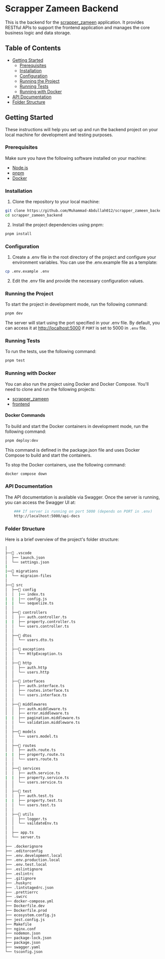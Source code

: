 # Scrapper Zameen Backend

This is the backend for the [scrapper_zameen](https://github.com/Muhammad-Abdullah012/scrapper_zameen_v2) application. It provides RESTful APIs to support the frontend application and manages the core business logic and data storage.

## Table of Contents

- [Getting Started](#getting-started)
  - [Prerequisites](#prerequisites)
  - [Installation](#installation)
  - [Configuration](#configuration)
  - [Running the Project](#running-the-project)
  - [Running Tests](#running-tests)
  - [Running with Docker](#running-with-docker)
- [API Documentation](#api-documentation)
- [Folder Structure](#folder-structure)

## Getting Started

These instructions will help you set up and run the backend project on your local machine for development and testing purposes.

### Prerequisites

Make sure you have the following software installed on your machine:

- [Node.js](https://nodejs.org/en/download/)
- [pnpm](https://pnpm.io/installation)
- [Docker](https://www.docker.com/get-started)

### Installation

1. Clone the repository to your local machine:

```sh
git clone https://github.com/Muhammad-Abdullah012/scrapper_zameen_backend.git
cd scrapper_zameen_backend
```

2. Install the project dependencies using pnpm:

```sh
pnpm install
```

### Configuration

1. Create a .env file in the root directory of the project and configure your environment variables. You can use the .env.example file as a template:

```sh
cp .env.example .env
```

2. Edit the .env file and provide the necessary configuration values.

### Running the Project

To start the project in development mode, run the following command:

```sh
pnpm dev
```

The server will start using the port specified in your .env file. By default, you can access it at <http://localhost:5000> if `PORT` is set to 5000 in `.env` file.

### Running Tests

To run the tests, use the following command:

```sh
pnpm test
```

### Running with Docker

You can also run the project using Docker and Docker Compose.
You'll need to clone and run the following projects:

- [scrapper_zameen](https://github.com/Muhammad-Abdullah012/scrapper_zameen_v2)
- [frontend](https://github.com/Mr-AsimGhaffar/project)

#### Docker Commands

To build and start the Docker containers in development mode, run the following command:

```sh
pnpm deploy:dev
```

This command is defined in the package.json file and uses Docker Compose to build and start the containers.

To stop the Docker containers, use the following command:

```sh
docker compose down
```

### API Documentation

The API documentation is available via Swagger. Once the server is running, you can access the Swagger UI at:

```sh
    ### If server is running on port 5000 (depends on PORT in .env)
    http://localhost:5000/api-docs
```

### Folder Structure

Here is a brief overview of the project's folder structure:

```sh
│
├──📂 .vscode
│  ├── launch.json
│  └── settings.json
|
|──📂 migrations
|  └── migraion-files
│
├──📂 src
│  ├──📂 config
│  │  |── index.ts
|  |  |── config.js
|  |  └── sequelize.ts
│  │
│  ├──📂 controllers
│  │  ├── auth.controller.ts
|  |  ├── property.controller.ts
│  │  └── users.controller.ts
│  │
│  ├──📂 dtos
│  │  └── users.dto.ts
│  │
│  ├──📂 exceptions
│  │  └── HttpException.ts
│  │
│  ├──📂 http
│  │  ├── auth.http
│  │  └── users.http
│  │
│  ├──📂 interfaces
│  │  ├── auth.interface.ts
│  │  ├── routes.interface.ts
│  │  └── users.interface.ts
│  │
│  ├──📂 middlewares
│  │  ├── auth.middleware.ts
│  │  ├── error.middleware.ts
|  |  ├── pagination.middleware.ts
│  │  └── validation.middleware.ts
│  │
│  ├──📂 models
│  │  └── users.model.ts
│  │
│  ├──📂 routes
│  │  ├── auth.route.ts
|  |  ├── property.route.ts
│  │  └── users.route.ts
│  │
│  ├──📂 services
│  │  ├── auth.service.ts
|  |  ├── property.service.ts
│  │  └── users.service.ts
│  │
│  ├──📂 test
│  │  ├── auth.test.ts
|  |  ├── property.test.ts
│  │  └── users.test.ts
│  │
│  ├──📂 utils
│  │  ├── logger.ts
│  │  └── vaildateEnv.ts
│  │
│  ├── app.ts
│  └── server.ts
│
├── .dockerignore
├── .editorconfig
├── .env.development.local
├── .env.production.local
├── .env.test.local
├── .eslintignore
├── .eslintrc
├── .gitignore
├── .huskyrc
├── .lintstagedrc.json
├── .prettierrc
├── .swcrc
├── docker-compose.yml
├── Dockerfile.dev
├── Dockerfile.prod
├── ecosystem.config.js
├── jest.config.js
├── Makefile
├── nginx.conf
├── nodemon.json
├── package-lock.json
├── package.json
├── swagger.yaml
└── tsconfig.json
```

